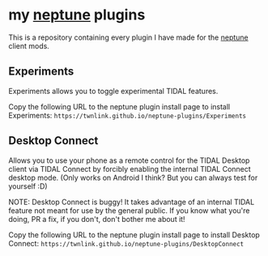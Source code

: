 # my [neptune](https://github.com/uwu/neptune) plugins
This is a repository containing every plugin I have made for the [neptune](https://github.com/uwu/neptune) client mods.

## Experiments
Experiments allows you to toggle experimental TIDAL features.

Copy the following URL to the neptune plugin install page to install Experiments: `https://twnlink.github.io/neptune-plugins/Experiments`

## Desktop Connect
Allows you to use your phone as a remote control for the TIDAL Desktop client via TIDAL Connect by forcibly enabling the internal TIDAL Connect desktop mode. (Only works on Android I think? But you can always test for yourself :D)

NOTE: Desktop Connect is buggy! It takes advantage of an internal TIDAL feature not meant for use by the general public.
If you know what you're doing, PR a fix, if you don't, don't bother me about it!

Copy the following URL to the neptune plugin install page to install Desktop Connect: `https://twnlink.github.io/neptune-plugins/DesktopConnect`